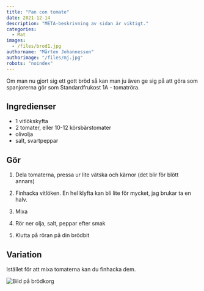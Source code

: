 ```yaml
---
title: "Pan con tomate"
date: 2021-12-14
description: "META-beskrivning av sidan är viktigt."
categories:
  - Mat
images:
  - /files/brod1.jpg
authorname: "Mårten Johannesson"
authorimage: "/files/mj.jpg"
robots: "noindex"
---
```


Om man nu gjort sig ett gott bröd så kan man ju även ge sig på att göra som spanjorerna gör som Standardfrukost 1A - tomatröra.

<!--more-->
## Ingredienser

* 1 vitlökskyfta
* 2 tomater, eller 10-12 körsbärstomater
* olivolja
* salt, svartpeppar

## Gör

1. Dela tomaterna, pressa ur lite vätska och kärnor (det blir för blött annars)

2. Finhacka vitlöken. En hel klyfta kan bli lite för mycket, jag brukar ta en halv.

3. Mixa

4. Rör ner olja, salt, peppar efter smak

5. Klutta på röran på din brödbit

## Variation

Istället för att mixa tomaterna kan du finhacka dem.

![Bild på brödkorg](/files/brod1.jpg "Brödkorg")